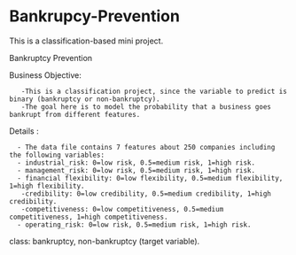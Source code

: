 # Bankrupcy-Prevention
This is a classification-based mini project.

Bankruptcy Prevention

Business Objective:

       -This is a classification project, since the variable to predict is binary (bankruptcy or non-bankruptcy).
       -The goal here is to model the probability that a business goes bankrupt from different features.
Details :

      - The data file contains 7 features about 250 companies including the following variables:
      - industrial_risk: 0=low risk, 0.5=medium risk, 1=high risk.
      - management_risk: 0=low risk, 0.5=medium risk, 1=high risk.
      - financial flexibility: 0=low flexibility, 0.5=medium flexibility, 1=high flexibility.
       -credibility: 0=low credibility, 0.5=medium credibility, 1=high credibility.
       -competitiveness: 0=low competitiveness, 0.5=medium competitiveness, 1=high competitiveness.
      - operating_risk: 0=low risk, 0.5=medium risk, 1=high risk.
class: bankruptcy, non-bankruptcy (target variable).
